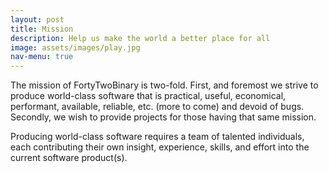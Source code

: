 ```yaml
---
layout: post
title: Mission
description: Help us make the world a better place for all
image: assets/images/play.jpg
nav-menu: true
---
```

The mission of FortyTwoBinary is two-fold. First, and foremost we strive to produce world-class software 
that is practical, useful, economical, performant, available, reliable, etc. (more to come) and devoid of 
bugs. Secondly, we wish to provide projects for those having that same mission.

Producing world-class software requires a team of talented individuals, each contributing their own 
insight, experience, skills, and effort into the current software product(s).